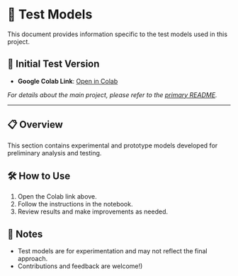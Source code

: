 # 🧪 Test Models

This document provides information specific to the test models used in this project.

## 🚀 Initial Test Version

- **Google Colab Link**: [Open in Colab](https://colab.research.google.com/drive/1kiy3xlwGESkbauCGqKnKfT0ZrVDcKzBq#scrollTo=8pnzuKkO87oc)

_For details about the main project, please refer to the [primary README](README.md)._

---

## 📋 Overview

This section contains experimental and prototype models developed for preliminary analysis and testing.

## 🛠️ How to Use

1. Open the Colab link above.
2. Follow the instructions in the notebook.
3. Review results and make improvements as needed.

## 📝 Notes

- Test models are for experimentation and may not reflect the final approach.
- Contributions and feedback are welcome!)

